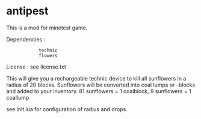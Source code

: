 # antipest

This is a mod for minetest game.

Dependencies :

                technic
                flowers
                
License      :  see license.txt


This will give you a rechargeable technic device to kill all sunflowers in a radius of 20 blocks.
Sunflowers will be converted into coal lumps or -blocks and added to your inventory.
81 sunflowers = 1 coalblock, 9 sunflowers = 1 coallump

see init.lua for configuration of radius and drops.



